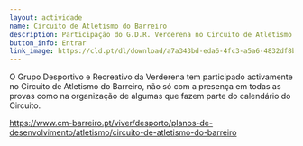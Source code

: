 ```yaml
---
layout: actividade
name: Circuito de Atletismo do Barreiro
description: Participação do G.D.R. Verderena no Circuito de Atletismo do Barreiro 
button_info: Entrar
link_image: https://cld.pt/dl/download/a7a343bd-eda6-4fc3-a5a6-4832df8b1400/atletismo_competicao_v2.jpg?download=true
---
```



O Grupo Desportivo e Recreativo da Verderena tem participado activamente no Circuito de Atletismo do Barreiro, não só com a presença em todas as provas como na organização de algumas que fazem parte do calendário do Circuito.

https://www.cm-barreiro.pt/viver/desporto/planos-de-desenvolvimento/atletismo/circuito-de-atletismo-do-barreiro
